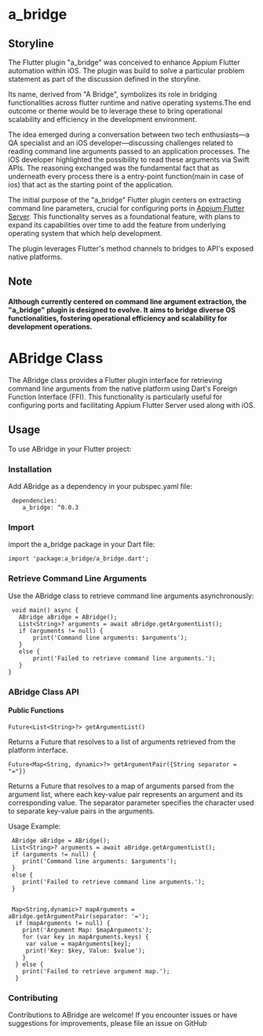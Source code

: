 
# a_bridge

## Storyline
The Flutter plugin "a_bridge" was conceived to enhance Appium Flutter automation within iOS. The plugin was build to solve a particular problem statement as part of the discussion defined in the storyline.

Its name, derived from "A Bridge", symbolizes its role in bridging functionalities across flutter runtime and native operating systems.The end outcome or theme would be to leverage these to bring operational  
scalability and efficiency in the development environment.

The idea emerged during a conversation between two tech enthusiasts—a QA specialist and an iOS developer—discussing challenges related to reading command line arguments passed to an application processes. The iOS developer highlighted the possibility to read these arguments via Swift APIs. The reasoning exchanged was the fundamental fact that as underneath every process  there is a entry-point function(main in case of ios) that act as the starting point of the application.

The initial purpose of the "a_bridge" Flutter plugin centers on extracting command line parameters, crucial for configuring ports in [Appium Flutter Server](https://pub.dev/packages/appium_flutter_server). This functionality serves as a foundational feature, with plans to expand its capabilities over time to add the feature from underlying operating system that which help development.

The plugin leverages Flutter's method channels to bridges to API's exposed native platforms.

## Note
####  Although currently centered on command line argument extraction, the "a_bridge" plugin is designed to evolve. It aims to bridge diverse OS functionalities, fostering operational efficiency and scalability for development operations.


# ABridge Class
The ABridge class provides a Flutter plugin interface for retrieving command line arguments from the native platform using Dart's Foreign Function Interface (FFI). This functionality is particularly useful for configuring ports and facilitating Appium Flutter Server used along with iOS.

## Usage
To use ABridge in your Flutter project:

### Installation

Add ABridge as a dependency in your pubspec.yaml file:
```  
 dependencies:
    a_bridge: ^0.0.3  
```  

### Import
import the a_bridge package in your Dart file:

 ```  
 import 'package:a_bridge/a_bridge.dart';
 ```  

### Retrieve Command Line Arguments

Use the ABridge class to retrieve command line arguments asynchronously:

```  
 void main() async {
   ABridge aBridge = ABridge(); 
   List<String>? arguments = await aBridge.getArgumentList(); 
   if (arguments != null) { 
	   print('Command line arguments: $arguments'); 
   } 
   else {
	   print('Failed to retrieve command line arguments.'); 
   } 
}
 ```  

### ABridge Class API


#### Public Functions
```
Future<List<String>?> getArgumentList()
```
Returns a Future that resolves to a list of arguments retrieved from the platform interface.

```
Future<Map<String, dynamic>?> getArgumentPair({String separator = "="})
```
Returns a Future that resolves to a map of arguments parsed from the argument list, where each key-value pair represents an argument and its corresponding value. The separator parameter specifies the character used to separate key-value pairs in the arguments.



Usage Example:

```  
 ABridge aBridge = ABridge();
 List<String>? arguments = await aBridge.getArgumentList(); 
 if (arguments != null) { 
	print('Command line arguments: $arguments'); 
 }
 else { 
	print('Failed to retrieve command line arguments.'); 
 }


 Map<String,dynamic>? mapArguments = aBridge.getArgumentPair(separator: '=');
  if (mapArguments != null) {
    print('Argument Map: $mapArguments');
    for (var key in mapArguments.keys) {
	 var value = mapArguments[key];
   	 print('Key: $key, Value: $value');
    }
  } else {
    print('Failed to retrieve argument map.');
  }

 ```  

### Contributing
Contributions to ABridge are welcome! If you encounter issues or have suggestions for improvements, please file an issue on GitHub
